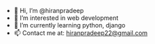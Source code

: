 - 👋 Hi, I’m @hiranpradeep
- 👀 I’m interested in web development
- 🌱 I’m currently learning python, django
- 📫 Contact me at: hiranpradeep22@gmail.com

<!---
hiranpradeep/hiranpradeep is a ✨ special ✨ repository because its `README.md` (this file) appears on your GitHub profile.
You can click the Preview link to take a look at your changes.
--->
